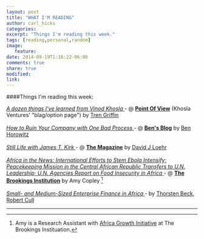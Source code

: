 ```yaml
---
layout: post
title: "WHAT I'M READING"
author: carl_hicks 
categories:
excerpt: "Things I'm reading this week."
tags: [reading,personal,random]
image:
   feature:
date: 2014-09-19T1:16:22-06:00
comments: true
share: true
modified:
link:
---
```


####Things I'm reading this week:

[ _A dozen things I’ve learned from Vinod Khosla_ ](http://www.khoslaventures.com/a-dozen-things-ive-learned-from-vinod-khosla) - @ [**Point Of View**](http://www.khoslaventures.com/topic/featured) (Khosla Ventures' "blag/option page") by [Tren Griffin](http://25iq.com/)
<br>
<br>
[ _How to Ruin Your Company with One Bad Process_ ](http://www.bhorowitz.com/how_to_ruin_your_company_with_one_bad_process) - @ [**Ben's Blog**](http://www.bhorowitz.com/) by [Ben Horowitz](http://www.bhorowitz.com/about)
<br>
<br>
[ _Still Life with James T. Kirk_ ](http://the-magazine.org/49/still-life-with-jamest-kirk#.VC9pyxPF87s) - @ [**The Magazine**](http://the-magazine.org/) by [David J Loehr](http://www.davidjloehr.com/)
<br>
<br>
[ _Africa in the News: International Efforts to Stem Ebola Intensify; Peacekeeping Mission in the Central African Republic Transfers to U.N. Leadership; U.N. Agencies Report on Food Insecurity in Africa_ ](http://www.brookings.edu/blogs/africa-in-focus/posts/2014/09/19-ebola-peacekeeping-central-african-republic-food-insecurity-copley) - @ [**The Brookings Institution**](http://brookings.edu/blogs) by Amy Copley [^1]
<br>
<br>
[ _Small- and Medium-Sized Enterprise Finance in Africa_ ](http://www.brookings.edu/~/media/Research/Files/Papers/2014/07/small%20medium%20sized%20enterprise%20finance%20africa%20beck%20cull/SME%20Finance%20in%20Africa%20Designed_FINAL.pdf) - by [Thorsten Beck](http://www.thorstenbeck.com/), [Robert Cull](https://sites.google.com/site/decrgrobertcull/)

------

[^1]:Amy is a Research Assistant with [Africa Growth Initiative](http://www.brookings.edu/about/projects/africa-growth) at The Brookings Instituation.
